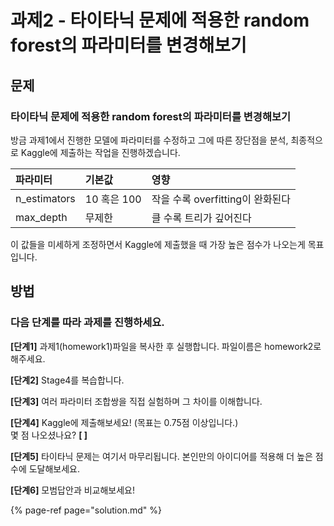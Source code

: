 # 과제2 - 타이타닉 문제에 적용한 random forest의 파라미터를 변경해보기

## 문제

### 타이타닉 문제에 적용한 random forest의 파라미터를 변경해보기

방금 과제1에서 진행한 모델에 파라미터를 수정하고 그에 따른 장단점을 분석, 최종적으로 Kaggle에 제출하는 작업을 진행하겠습니다.



| 파라미터 | 기본값 | 영향 |
| :--- | :--- | :--- |
| n\_estimators | 10 혹은 100 | 작을 수록 overfitting이 완화된다 |
| max\_depth | 무제한 | 클 수록 트리가 깊어진다 |

이 값들을 미세하게 조정하면서 Kaggle에 제출했을 때 가장 높은 점수가 나오는게 목표입니다.

## 방법

### **다음** **단계를** **따라** **과제를** **진행하세요.**

**\[단계1\]** 과제1\(homework1\)파일을 복사한 후 실행합니다. 파일이름은 homework2로 해주세요.

**\[단계2\]** Stage4를 복습합니다.

**\[단계3\]** 여러 파라미터 조합쌍을 직접 실험하며 그 차이를 이해합니다.

**\[단계4\]** Kaggle에 제출해보세요! \(목표는 0.75점 이상입니다.\)  
 몇 점 나오셨나요? **\[                  \]**

**\[단계5\]** 타이타닉 문제는 여기서 마무리됩니다. 본인만의 아이디어를 적용해 더 높은 점수에 도달해보세요.

**\[단계6\]** 모범답안과 비교해보세요!

{% page-ref page="solution.md" %}

